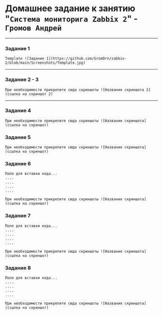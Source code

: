 # Домашнее задание к занятию "`Система мониторига Zabbix 2`" - `Громов Андрей`

---

### Задание 1

`Template
![Задание 1](https://github.com/GromDrn/zabbix-2/blob/main/Screenshots/Template.jpg)`

---

### Задание 2 - 3


`При необходимости прикрепитe сюда скриншоты
![Название скриншота 2](ссылка на скриншот 2)`


---

### Задание 4


`При необходимости прикрепитe сюда скриншоты
![Название скриншота](ссылка на скриншот)`

### Задание 5

`При необходимости прикрепитe сюда скриншоты
![Название скриншота](ссылка на скриншот)`

### Задание 6

```
Поле для вставки кода...
....
....
....
....
``` 

`При необходимости прикрепитe сюда скриншоты
![Название скриншота](ссылка на скриншот)`

### Задание 7

```
Поле для вставки кода...
....
....
....
....
``` 

`При необходимости прикрепитe сюда скриншоты
![Название скриншота](ссылка на скриншот)`

### Задание 8

```
Поле для вставки кода...
....
....
....
....
``` 

`При необходимости прикрепитe сюда скриншоты
![Название скриншота](ссылка на скриншот)`


